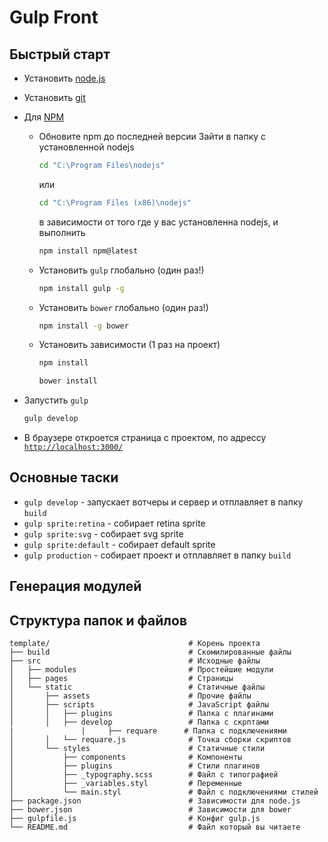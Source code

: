 # Gulp Front


## Быстрый старт

* Установить [node.js](https://nodejs.org)

* Установить [git](https://git-for-windows.github.io/)

* Для [NPM](https://www.npmjs.com)
	- Обновите npm до последней версии
		Зайти в папку с установленной nodejs

		```bash
		cd "C:\Program Files\nodejs"
		```

		или

		```bash
		cd "C:\Program Files (x86)\nodejs"
		```

		в зависимости от того где у вас установленна nodejs, и выполнить

		```bash
		npm install npm@latest
		```

	- Установить `gulp` глобально (один раз!)

		```bash
		npm install gulp -g
		```
	- Установить `bower` глобально (один раз!)

		```bash
		npm install -g bower
		```

	- Установить зависимости (1 раз на проект)

		```bash
		npm install
		```

		```bash
		bower install
		```

* Запустить `gulp`

	```bash
	gulp develop
	```

* В браузере откроется страница с проектом, по адрессу [`http://localhost:3000/`](http://localhost:3000/)


## Основные таски

* `gulp develop`      - запускает вотчеры и сервер и отплавляет в папку `build` 
* `gulp sprite:retina`     - собирает retina sprite
* `gulp sprite:svg`        - собирает svg sprite
* `gulp sprite:default`    - собирает default sprite
* `gulp production`   - собирает проект и отплавляет в папку `build` 

## Генерация модулей


## Структура папок и файлов

```
template/                               # Корень проекта
├── build                               # Скомилированные файлы
├── src                                 # Исходные файлы
│   ├── modules                         # Простейшие модули
│   ├── pages                           # Страницы
│   └── static                          # Статичные файлы
│       ├── assets                      # Прочие файлы
│       ├── scripts                     # JavaScript файлы
│       │   ├── plugins                 # Папка с плагинами
│       │   ├── develop				    # Папка с скрптами
|				|	  ├── requare      # Папка с подключениями 
│       │   └── requare.js              # Точка сборки скриптов
│       └── styles                      # Статичные стили
│           ├── components              # Компоненты
│           ├── plugins                 # Стили плагинов
│           ├── _typography.scss        # Файл с типографией
│           ├── _variables.styl         # Переменные
│           └── main.styl               # Файл с подключениями стилей
├── package.json                        # Зависимости для node.js
├── bower.json                          # Зависимости для bower
├── gulpfile.js                         # Конфиг gulp.js
└── README.md                           # Файл который вы читаете
```
